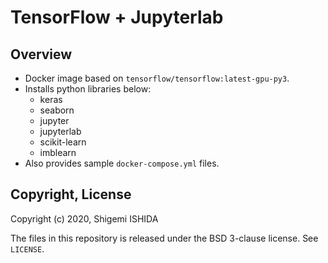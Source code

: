 # TensorFlow + Jupyterlab

## Overview

* Docker image based on ``tensorflow/tensorflow:latest-gpu-py3``.
* Installs python libraries below:
  * keras
  * seaborn
  * jupyter
  * jupyterlab
  * scikit-learn
  * imblearn
* Also provides sample `docker-compose.yml` files.

## Copyright, License

Copyright (c) 2020, Shigemi ISHIDA

The files in this repository is released under the BSD 3-clause license. See ``LICENSE``.
